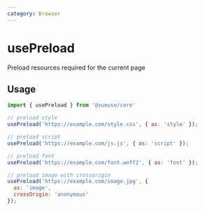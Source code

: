 ```yaml
---
category: Browser
---
```


# usePreload

Preload resources required for the current page

## Usage

```js {3}
import { usePreload } from '@vueuse/core'

// preload style
usePreload('https://example.com/style.css', { as: 'style' });

// preload script
usePreload('https://example.com/js.js', { as: 'script' });

// preload font
usePreload('https://example.com/font.woff2', { as: 'font' });

// preload image with crossorigin
usePreload('https://example.com/image.jpg', {
  as: 'image',
  crossOrigin: 'anonymous'
});
```
